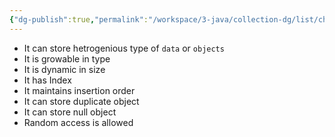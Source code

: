 ```yaml
---
{"dg-publish":true,"permalink":"/workspace/3-java/collection-dg/list/characteristic-of-list/","noteIcon":""}
---
```



- It can store hetrogenious type of `data` or `objects`
- It is growable in type 
- It is dynamic in size 
- It has Index
- It maintains insertion order
- It can store duplicate object 
- It can store null object 
- Random access is allowed 


